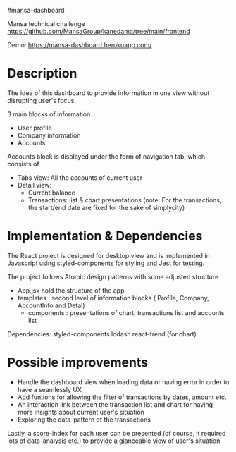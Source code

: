 #mansa-dashboard

Mansa technical challenge https://github.com/MansaGroup/kanedama/tree/main/frontend

Demo: https://mansa-dashboard.herokuapp.com/

# Description
The idea of this dashboard to provide information in one view without disrupting user's focus.

3 main blocks of information 
- User profile 
- Company information
- Accounts

Accounts block is displayed under the form of navigation tab, which consists of 
- Tabs view: All the accounts of current user
- Detail view:
  - Current balance
  - Transactions: list & chart presentations
(note: For the transactions, the start/end date are fixed for the sake of simplycity)

# Implementation & Dependencies
The React project is designed for desktop view 
and is implemented in Javascript using styled-components for styling and Jest for testing.

The project follows Atomic design patterns with some adjusted structure
- App.jsx hold the structure of the app
- templates : second level of information blocks ( Profile, Company, AccountInfo and Detal)
  - components : presentations of chart, transactions list and accounts list

Dependencies:
  styled-components
  lodash
  react-trend (for chart)
# Possible improvements
- Handle the dashboard view when loading data or having error in order to have a seamlessly UX
- Add funtions for allowing the filter of transactions by dates, amount etc.
- An interaction link between the transaction list and chart for having more insights about current user's situation
- Exploring the data-pattern of the transactions

Lastly, a score-index for each user can be presented (of course, it required lots of data-analysis etc.) to provide a glanceable view of user's situation




